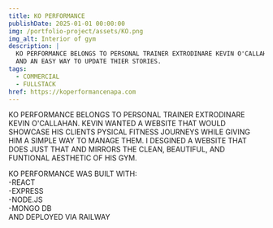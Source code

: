 ```yaml
---
title: KO PERFORMANCE
publishDate: 2025-01-01 00:00:00
img: /portfolio-project/assets/KO.png
img_alt: Interior of gym
description: |
  KO PERFORMANCE BELONGS TO PERSONAL TRAINER EXTRODINARE KEVIN O'CALLAHAN. HE WANTED A WEBSITE THAT SHOWCASES HIS CLIENTS
  AND AN EASY WAY TO UPDATE THIER STORIES.
tags:
  - COMMERCIAL
  - FULLSTACK
href: https://koperformancenapa.com
---
```

  KO PERFORMANCE BELONGS TO PERSONAL TRAINER EXTRODINARE KEVIN O'CALLAHAN. KEVIN WANTED A WEBSITE THAT WOULD SHOWCASE HIS CLIENTS PYSICAL FITNESS JOURNEYS WHILE GIVING HIM A SIMPLE WAY TO MANAGE THEM.
  I DESGINED A WEBSITE THAT DOES JUST THAT AND MIRRORS THE CLEAN, BEAUTIFUL, AND FUNTIONAL AESTHETIC OF HIS GYM.

  KO PERFORMANCE WAS BUILT WITH:<br />
  -REACT<br />
  -EXPRESS<br />
  -NODE.JS<br />
  -MONGO DB<br />
  AND DEPLOYED VIA RAILWAY
